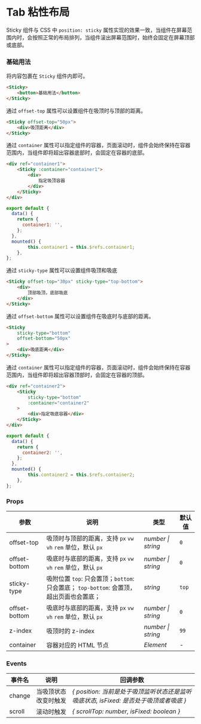 # Tab 粘性布局

Sticky 组件与 CSS 中 `position: sticky` 属性实现的效果一致，当组件在屏幕范围内时，会按照正常的布局排列，当组件滚出屏幕范围时，始终会固定在屏幕顶部或底部。

### 基础用法

将内容包裹在 `Sticky` 组件内即可。
```html
<Sticky>
    <button>基础用法</button>
</Sticky>
```
通过 `offset-top` 属性可以设置组件在吸顶时与顶部的距离。
```html
<Sticky offset-top="50px">
    <div>吸顶距离</div>
</Sticky>
```
通过 `container` 属性可以指定组件的容器，页面滚动时，组件会始终保持在容器范围内，当组件即将超出容器底部时，会固定在容器的底部。
```html
<div ref="container1">
    <Sticky :container="container1">
        <div>
            指定吸顶容器
        </div>
    </Sticky>
</div>
```
```js
export default {
  data() {
    return {
      container1: '',
    };
  },
  mounted() {
        this.container1 = this.$refs.container1;
    },
};
```
通过 `sticky-type` 属性可以设置组件吸顶和吸底
```html
<Sticky offset-top="30px" sticky-type="top-bottom">
    <div>
        顶部吸顶，底部吸底
    </div>
</Sticky>
```
通过 `offset-bottom` 属性可以设置组件在吸底时与底部的距离。
```html
<Sticky
    sticky-type="bottom"
    offset-bottom="50px"
>
    <div>吸底距离</div>
</Sticky>
```
通过 `container` 属性可以指定组件的容器，页面滚动时，组件会始终保持在容器范围内，当组件即将超出容器顶部时，会固定在容器的顶部。
```html
<div ref="container2">
    <Sticky
        sticky-type="bottom"
        :container="container2"
    >
        <div>指定吸底容器</div>
    </Sticky>
</div>
```

```js
export default {
  data() {
    return {
      container2: '',
    };
  },
  mounted() {
        this.container2 = this.$refs.container2;
    },
};
```



### Props

| 参数 | 说明 | 类型 | 默认值 |
| --- | --- | --- | --- |
| offset-top | 吸顶时与顶部的距离，支持 `px` `vw` `vh` `rem` 单位，默认 `px` | _number \| string_ | `0` |
| offset-bottom | 吸底时与底部的距离，支持 `px` `vw` `vh` `rem` 单位，默认 `px` | _number \| string_ | `0` |
| sticky-type | 吸附位置 `top`: 只会置顶；`bottom`:只会置底； `top-bottom`: 会置顶，超出页面也会置底； | _string_ | `top` |
| offset-bottom | 吸底时与底部的距离，支持 `px` `vw` `vh` `rem` 单位，默认 `px` | _number \| string_ | `0` |
| z-index | 吸顶时的 z-index | _number \| string_ | `99` |
| container | 容器对应的 HTML 节点 | _Element_ | - |

### Events

| 事件名 | 说明 | 回调参数 |
| --- | --- | --- |
| change | 当吸顶状态改变时触发 | _{ position: 当前是处于吸顶监听状态还是监听吸底状态, isFixed: 是否处于吸顶或者吸底 }_ |
| scroll | 滚动时触发 | _{ scrollTop: number, isFixed: boolean }_ |
